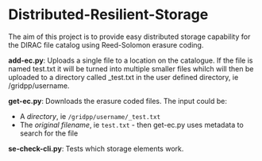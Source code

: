 Distributed-Resilient-Storage
=============================

The aim of this project is to provide easy distributed storage capability
for the DIRAC file catalog using Reed-Solomon erasure coding.

**add-ec.py**: Uploads a single file to a location on the catalogue. If the file is named test.txt it will be turned into multiple smaller files whilch will then be uploaded to a directory called _test.txt in the user defined directory, ie /gridpp/username.

**get-ec.py**: Downloads the erasure coded files. The input could be:
* A *directory*, ie `/gridpp/username/_test.txt`
* The *original filename*, ie `test.txt` - then get-ec.py uses metadata to search for the file

**se-check-cli.py**: Tests which storage elements work.
